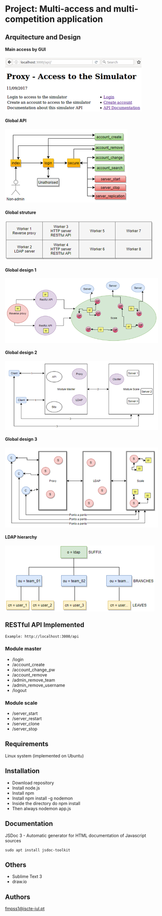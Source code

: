
# Project: Multi-access and multi-competition application


## Arquitecture and Design

#### Main access by GUI
![alt text](images/01.main_access_by_gui.png "Main access by GUI")
#### Global API
![alt text](images/02.global_api.png "Global API")
#### Global struture
![alt text](images/03.global_struture.png "Global struture")
#### Global design 1
![alt text](images/04.global_design.png "Global design 1")
#### Global design 2
![alt text](images/05.global_design.png "Global design 2")
#### Global design 3
![alt text](images/06.global_design.png "Global design 3")
#### LDAP hierarchy
![alt text](images/07.LDAP_hierarchy.png "LDAP hierarchy")

## RESTful API Implemented
```
Example: http://localhost:3000/api
```

### Module master
* /login
* /account_create
* /account_change_pw
* /account_remove
* /admin_remove_team
* /admin_remove_username
* /logout

### Module scale
* /server_start
* /server_restart
* /server_clone
* /server_stop


## Requirements
Linux system (implemented on Ubuntu)


## Installation
* Download repository
* Install node.js
* Install npm
* Install npm install -g nodemon
* Inside the directory do npm install
* Then always nodemon app.js


## Documentation
JSDoc 3 - Automatic generator for HTML documentation of Javascript sources
```
sudo apt install jsdoc-toolkit
```


## Others
* Sublime Text 3
* draw.io


## Authors
fmpss1@iscte-iul.pt

